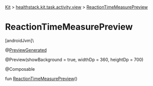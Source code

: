 
[Kit](../../kit.html) > [healthstack.kit.task.activity.view](index.html) > [ReactionTimeMeasurePreview](-reaction-time-measure-preview.html)



# ReactionTimeMeasurePreview



[androidJvm]\




@[PreviewGenerated](../healthstack.kit.annotation/-preview-generated/index.html)



@Preview(showBackground = true, widthDp = 360, heightDp = 700)



@Composable



fun [ReactionTimeMeasurePreview](-reaction-time-measure-preview.html)()




